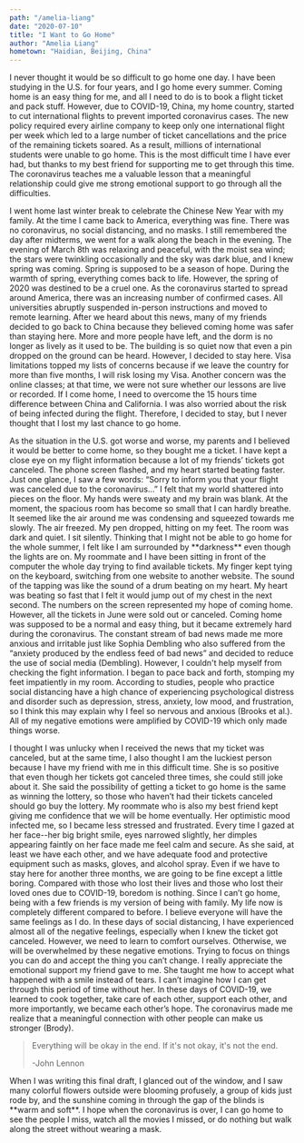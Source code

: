 ```yaml
---
path: "/amelia-liang"
date: "2020-07-10"
title: "I Want to Go Home"
author: "Amelia Liang"
hometown: "Haidian, Beijing, China"
---
```

<p>I never thought it would be so difficult to go home one day. I have been studying in the U.S. for four years, and I go home every summer. Coming home is an easy thing for me, and all I need to do is to book a flight ticket and pack stuff. However, due to COVID-19, China, my home country, started to cut international flights to prevent imported coronavirus cases. The new policy required every airline company to keep only one international flight per week which led to a large number of ticket cancellations and the price of the remaining tickets soared. As a result, millions of international students were unable to go home. This is the most difficult time I have ever had, but thanks to my best friend for supporting me to get through this time. The coronavirus teaches me a valuable lesson that a meaningful relationship could give me strong emotional support to go through all the difficulties.</p> 

<p>I went home last winter break to celebrate the Chinese New Year with my family. At the time I came back to America, everything was fine. There was no coronavirus, no social distancing, and no masks. I still remembered the day after midterms, we went for a walk along the beach in the evening. The evening of March 8th was relaxing and peaceful, with the moist sea wind; the stars were twinkling occasionally and the sky was dark blue, and I knew spring was coming. Spring is supposed to be a season of hope. During the warmth of spring, everything comes back to life. However, the spring of 2020 was destined to be a cruel one. As the coronavirus started to spread around America, there was an increasing number of confirmed cases. All universities abruptly suspended in-person instructions and moved to remote learning. After we heard about this news, many of my friends decided to go back to China because they believed coming home was safer than staying here. More and more people have left, and the dorm is no longer as lively as it used to be. The building is so quiet now that even a pin dropped on the ground can be heard. However, I decided to stay here. Visa limitations topped my lists of concerns because if we leave the country for more than five months, I will risk losing my Visa. Another concern was the online classes; at that time, we were not sure whether our lessons are live or recorded. If I come home, I need to overcome the 15 hours time difference between China and California. I was also worried about the risk of being infected during the flight. Therefore, I decided to stay, but I never thought that I lost my last chance to go home.</p> 

<p>
    As the situation in the U.S. got worse and worse, my parents and I believed it would be better to come home, so they bought me a ticket. I have kept a close eye on my flight information because a lot of my friends’ tickets got canceled. The phone screen flashed, and my heart started beating faster. Just one glance, I saw a few words: “Sorry to inform you that your flight was canceled due to the coronavirus…” I felt that my world shattered into pieces on the floor. My hands were sweaty and my brain was blank. At the moment, the spacious room has become so small that I can hardly breathe. It seemed like the air around me was condensing and squeezed towards me slowly. The air freezed. My pen dropped, hitting on my feet. The room was dark and quiet. I sit silently. Thinking that I might not be able to go home for the whole summer, I felt like I am surrounded by **darkness** even though the lights are on. My roommate and I have been sitting in front of the computer the whole day trying to find available tickets. My finger kept tying on the keyboard, switching from one website to another website. The sound of the tapping was like the sound of a drum beating on my heart. My heart was beating so fast that I felt it would jump out of my chest in the next second. The numbers on the screen represented my hope of coming home. However, all the tickets in June were sold out or canceled. Coming home was supposed to be a normal and easy thing, but it became extremely hard during the coronavirus. The constant stream of bad news made me more anxious and irritable just like Sophia Dembling who also suffered from the “anxiety produced by the endless feed of bad news” and decided to reduce the use of social media (Dembling). However, I couldn't help myself from checking the fight information. I began to pace back and forth, stomping my feet impatiently in my room. According to studies, people who practice social distancing have a high chance of experiencing psychological distress and disorder such as depression, stress, anxiety, low mood, and frustration, so I think this may explain why I feel so nervous and anxious (Brooks et al.). All of my negative emotions were amplified by COVID-19 which only made things worse.
</p>

<p>
    I thought I was unlucky when I received the news that my ticket was canceled, but at the same time, I also thought I am the luckiest person because I have my friend with me in this difficult time. She is so positive that even though her tickets got canceled three times, she could still joke about it. She said the possibility of getting a ticket to go home is the same as winning the lottery, so those who haven’t had their tickets canceled should go buy the lottery. My roommate who is also my best friend kept giving me confidence that we will be home eventually. Her optimistic mood infected me, so I became less stressed and frustrated. Every time I gazed at her face--her big bright smile, eyes narrowed slightly, her dimples appearing faintly on her face made me feel calm and secure. As she said, at least we have each other, and we have adequate food and protective equipment such as masks, gloves, and alcohol spray. Even if we have to stay here for another three months, we are going to be fine except a little boring. Compared with those who lost their lives and those who lost their loved ones due to COVID-19, boredom is nothing. Since I can’t go home, being with a few friends is my version of being with family. My life now is completely different compared to before. I believe everyone will have the same feelings as I do. In these days of social distancing, I have experienced almost all of the negative feelings, especially when I knew the ticket got canceled. However, we need to learn to comfort ourselves. Otherwise, we will be overwhelmed by these negative emotions. Trying to focus on things you can do and accept the thing you can’t change. I really appreciate the emotional support my friend gave to me. She taught me how to accept what happened with a smile instead of tears. I can’t imagine how I can get through this period of time without her. In these days of COVID-19, we learned to cook together, take care of each other, support each other, and more importantly, we became each other’s hope. The coronavirus made me realize that a meaningful connection with other people can make us stronger (Brody).
</p> 

>Everything will be okay in the end. If it's not okay, it's not the end.
>
>-John Lennon

<p>
    When I was writing this final draft, I glanced out of the window, and I saw many colorful flowers outside were blooming profusely, a group of kids just rode by, and the sunshine coming in through the gap of the blinds is **warm and soft**. I hope when the coronavirus is over, I can go home to see the people I miss, watch all the movies I missed, or do nothing but walk along the street without wearing a mask. 
</p>
